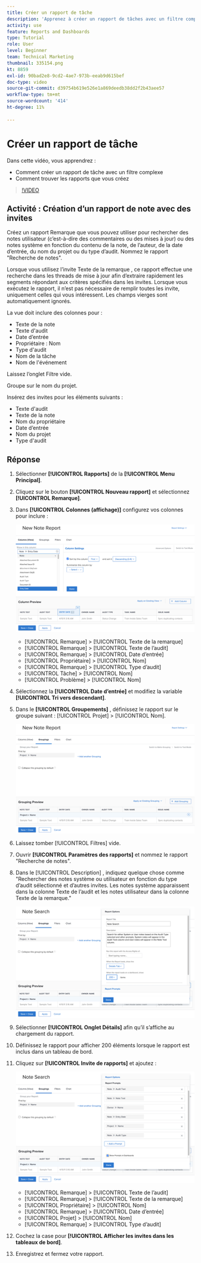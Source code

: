 ```yaml
---
title: Créer un rapport de tâche
description: 'Apprenez à créer un rapport de tâches avec un filtre complexe et à trouver les rapports que vous créez dans Workfront. Activité : créer un rapport de notes avec des invites.'
activity: use
feature: Reports and Dashboards
type: Tutorial
role: User
level: Beginner
team: Technical Marketing
thumbnail: 335154.png
kt: 8859
exl-id: 90bad2e8-9cd2-4ae7-973b-eeab9d615bef
doc-type: video
source-git-commit: d39754b619e526e1a869deedb38dd2f2b43aee57
workflow-type: tm+mt
source-wordcount: '414'
ht-degree: 11%

---
```


# Créer un rapport de tâche

Dans cette vidéo, vous apprendrez :

* Comment créer un rapport de tâche avec un filtre complexe
* Comment trouver les rapports que vous créez

>[!VIDEO](https://video.tv.adobe.com/v/335154/?quality=12)

## Activité : Création d’un rapport de note avec des invites

Créez un rapport Remarque que vous pouvez utiliser pour rechercher des notes utilisateur (c’est-à-dire des commentaires ou des mises à jour) ou des notes système en fonction du contenu de la note, de l’auteur, de la date d’entrée, du nom du projet ou du type d’audit. Nommez le rapport &quot;Recherche de notes&quot;.

Lorsque vous utilisez l’invite Texte de la remarque , ce rapport effectue une recherche dans les threads de mise à jour afin d’extraire rapidement les segments répondant aux critères spécifiés dans les invites. Lorsque vous exécutez le rapport, il n’est pas nécessaire de remplir toutes les invite, uniquement celles qui vous intéressent. Les champs vierges sont automatiquement ignorés.

La vue doit inclure des colonnes pour :

* Texte de la note
* Texte d&#39;audit
* Date d’entrée
* Propriétaire : Nom
* Type d&#39;audit
* Nom de la tâche
* Nom de l&#39;événement

Laissez l’onglet Filtre vide.

Groupe sur le nom du projet.

Insérez des invites pour les éléments suivants :

* Texte d&#39;audit
* Texte de la note
* Nom du propriétaire
* Date d’entrée
* Nom du projet
* Type d&#39;audit

## Réponse

1. Sélectionner **[!UICONTROL Rapports]** de la **[!UICONTROL Menu Principal]**.
1. Cliquez sur le bouton **[!UICONTROL Nouveau rapport]** et sélectionnez **[!UICONTROL Remarque]**.
1. Dans **[!UICONTROL Colonnes (affichage)]** configurez vos colonnes pour inclure :

   ![Image de l’écran de création des colonnes de rapports de notes](assets/note-report-columns.png)

   * [!UICONTROL Remarque] > [!UICONTROL Texte de la remarque]
   * [!UICONTROL Remarque] > [!UICONTROL Texte de l’audit]
   * [!UICONTROL Remarque] > [!UICONTROL Date d’entrée]
   * [!UICONTROL Propriétaire] > [!UICONTROL Nom]
   * [!UICONTROL Remarque] > [!UICONTROL Type d’audit]
   * [!UICONTROL Tâche] > [!UICONTROL Nom]
   * [!UICONTROL Problème] > [!UICONTROL Nom]

1. Sélectionnez la **[!UICONTROL Date d’entrée]** et modifiez la variable **[!UICONTROL Tri vers descendant]**.
1. Dans le **[!UICONTROL Groupements]** , définissez le rapport sur le groupe suivant : [!UICONTROL Projet] > [!UICONTROL Nom].

   ![Image de l’écran de création de groupes de rapports de notes](assets/note-report-groupings.png)

1. Laissez tomber [!UICONTROL Filtres] vide.
1. Ouvrir **[!UICONTROL Paramètres des rapports]** et nommez le rapport &quot;Recherche de notes&quot;.
1. Dans le [!UICONTROL Description] , indiquez quelque chose comme &quot;Rechercher des notes système ou utilisateur en fonction du type d’audit sélectionné et d’autres invites. Les notes système apparaissent dans la colonne Texte de l’audit et les notes utilisateur dans la colonne Texte de la remarque.&quot;

   ![Image de l’écran de création des paramètres de rapport de note](assets/note-report-report-options.png)

1. Sélectionner **[!UICONTROL Onglet Détails]** afin qu’il s’affiche au chargement du rapport.
1. Définissez le rapport pour afficher 200 éléments lorsque le rapport est inclus dans un tableau de bord.
1. Cliquez sur **[!UICONTROL Invite de rapports]** et ajoutez :

   ![Une image de l’écran pour créer les invites de rapport de notes](assets/note-report-report-prompts.png)

   * [!UICONTROL Remarque] > [!UICONTROL Texte de l’audit]
   * [!UICONTROL Remarque] > [!UICONTROL Texte de la remarque]
   * [!UICONTROL Propriétaire] > [!UICONTROL Nom]
   * [!UICONTROL Remarque] > [!UICONTROL Date d’entrée]
   * [!UICONTROL Projet] > [!UICONTROL Nom]
   * [!UICONTROL Remarque] > [!UICONTROL Type d’audit]

1. Cochez la case pour **[!UICONTROL Afficher les invites dans les tableaux de bord]**.
1. Enregistrez et fermez votre rapport.
